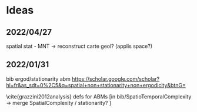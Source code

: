
# Ideas


## 2022/04/27

spatial stat - MNT -> reconstruct carte geol? (applis space?)

## 2022/01/31

bib ergod/stationarity abm
https://scholar.google.com/scholar?hl=fr&as_sdt=0%2C5&q=spatial+non+stationarity+non+ergodicity&btnG=

\cite{grazzini2012analysis} defs for ABMs [in bib/SpatioTemporalComplexity -> merge SpatialComplexity / stationarity? ]


